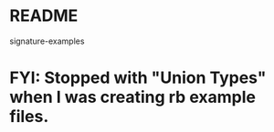 # README

signature-examples 

# FYI: Stopped with "Union Types" when I was creating rb example files.
